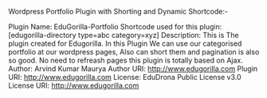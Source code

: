    
   Wordpress Portfolio Plugin with Shorting and Dynamic Shortcode:-
    
   Plugin Name: EduGorilla-Portfolio
   Shortcode used for this plugin: [edugorilla-directory type=abc category=xyz]
   Description: This is The plugin created for Edugorilla. In this Plugin We can use our categorised portfolio at our wordpress pages, Also can short them and pagination is also so good. No need to refreash pages this plugin is totally based on Ajax.
   Author: Arvind Kumar Maurya
   Author URI: http://www.edugorilla.com
   Plugin URI: http://www.edugorilla.com
   License: EduDrona Public License v3.0
   License URI: http://www.edugorilla.com
   

